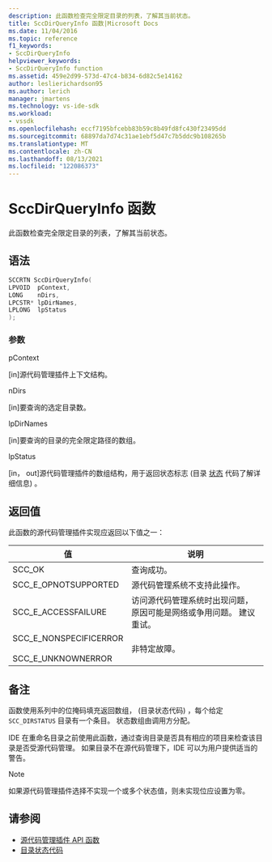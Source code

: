 ```yaml
---
description: 此函数检查完全限定目录的列表，了解其当前状态。
title: SccDirQueryInfo 函数|Microsoft Docs
ms.date: 11/04/2016
ms.topic: reference
f1_keywords:
- SccDirQueryInfo
helpviewer_keywords:
- SccDirQueryInfo function
ms.assetid: 459e2d99-573d-47c4-b834-6d82c5e14162
author: leslierichardson95
ms.author: lerich
manager: jmartens
ms.technology: vs-ide-sdk
ms.workload:
- vssdk
ms.openlocfilehash: eccf7195bfcebb83b59c8b49fd8fc430f23495dd
ms.sourcegitcommit: 68897da7d74c31ae1ebf5d47c7b5ddc9b108265b
ms.translationtype: MT
ms.contentlocale: zh-CN
ms.lasthandoff: 08/13/2021
ms.locfileid: "122086373"
---
```

# <a name="sccdirqueryinfo-function"></a>SccDirQueryInfo 函数
此函数检查完全限定目录的列表，了解其当前状态。

## <a name="syntax"></a>语法

```cpp
SCCRTN SccDirQueryInfo(
LPVOID  pContext,
LONG    nDirs,
LPCSTR* lpDirNames,
LPLONG  lpStatus
);
```

### <a name="parameters"></a>参数
 pContext

[in]源代码管理插件上下文结构。

 nDirs

[in]要查询的选定目录数。

 lpDirNames

[in]要查询的目录的完全限定路径的数组。

 lpStatus

[in， out]源代码管理插件的数组结构，用于返回状态标志 (目录 [状态](../extensibility/directory-status-code-enumerator.md) 代码了解详细信息) 。

## <a name="return-value"></a>返回值
 此函数的源代码管理插件实现应返回以下值之一：

|值|说明|
|-----------|-----------------|
|SCC_OK|查询成功。|
|SCC_E_OPNOTSUPPORTED|源代码管理系统不支持此操作。|
|SCC_E_ACCESSFAILURE|访问源代码管理系统时出现问题，原因可能是网络或争用问题。 建议重试。|
|SCC_E_NONSPECIFICERROR<br /><br /> SCC_E_UNKNOWNERROR|非特定故障。|

## <a name="remarks"></a>备注
 函数使用系列中的位掩码填充返回数组， (目录状态代码) ，每个给定 `SCC_DIRSTATUS` 目录有一[](../extensibility/directory-status-code-enumerator.md)个条目。 状态数组由调用方分配。

 IDE 在重命名目录之前使用此函数，通过查询目录是否具有相应的项目来检查该目录是否受源代码管理。 如果目录不在源代码管理下，IDE 可以为用户提供适当的警告。

> [!NOTE]
> 如果源代码管理插件选择不实现一个或多个状态值，则未实现位应设置为零。

## <a name="see-also"></a>请参阅
- [源代码管理插件 API 函数](../extensibility/source-control-plug-in-api-functions.md)
- [目录状态代码](../extensibility/directory-status-code-enumerator.md)
